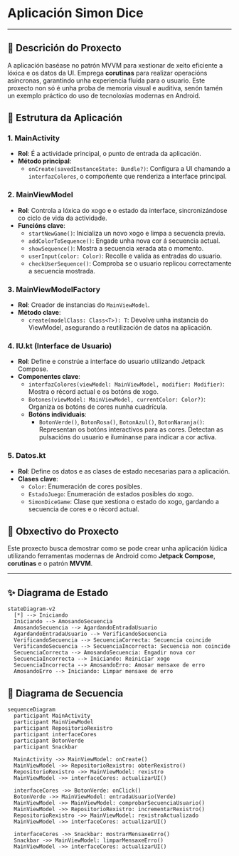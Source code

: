 # Aplicación Simon Dice

---
## 📝 Descrición do Proxecto

A aplicación baséase no patrón MVVM para xestionar de xeito eficiente a lóxica e os datos da UI. Emprega **corutinas** para realizar operacións asíncronas, garantindo unha experiencia fluída para o usuario. Este proxecto non só é unha proba de memoria visual e auditiva, senón tamén un exemplo práctico do uso de tecnoloxías modernas en Android.

## 🔧 Estrutura da Aplicación

### 1. **MainActivity**
- **Rol**: É a actividade principal, o punto de entrada da aplicación.
- **Método principal**:
  - `onCreate(savedInstanceState: Bundle?)`: Configura a UI chamando a `interfazColores`, o compoñente que renderiza a interface principal.

### 2. **MainViewModel**
- **Rol**: Controla a lóxica do xogo e o estado da interface, sincronizándose co ciclo de vida da actividade.
- **Funcións clave**:
  - `startNewGame()`: Inicializa un novo xogo e limpa a secuencia previa.
  - `addColorToSequence()`: Engade unha nova cor á secuencia actual.
  - `showSequence()`: Mostra a secuencia xerada ata o momento.
  - `userInput(color: Color)`: Recolle e valida as entradas do usuario.
  - `checkUserSequence()`: Comproba se o usuario replicou correctamente a secuencia mostrada.

### 3. **MainViewModelFactory**
- **Rol**: Creador de instancias do `MainViewModel`.
- **Método clave**:
  - `create(modelClass: Class<T>): T`: Devolve unha instancia do ViewModel, asegurando a reutilización de datos na aplicación.

### 4. **IU.kt (Interface de Usuario)**
- **Rol**: Define e constrúe a interface do usuario utilizando Jetpack Compose.
- **Componentes clave**:
  - `interfazColores(viewModel: MainViewModel, modifier: Modifier)`: Mostra o récord actual e os botóns de xogo.
  - `Botones(viewModel: MainViewModel, currentColor: Color?)`: Organiza os botóns de cores nunha cuadrícula.
  - **Botóns individuais**:
    - `BotonVerde()`, `BotonRosa()`, `BotonAzul()`, `BotonNaranja()`: Representan os botóns interactivos para as cores. Detectan as pulsacións do usuario e ilumínanse para indicar a cor activa.

### 5. **Datos.kt**
- **Rol**: Define os datos e as clases de estado necesarias para a aplicación.
- **Clases clave**:
  - `Color`: Enumeración de cores posibles.
  - `EstadoJuego`: Enumeración de estados posibles do xogo.
  - `SimonDiceGame`: Clase que xestiona o estado do xogo, gardando a secuencia de cores e o récord actual.


## 🎯 Obxectivo do Proxecto

Este proxecto busca demostrar como se pode crear unha aplicación lúdica utilizando ferramentas modernas de Android como **Jetpack Compose**, **corutinas** e o patrón **MVVM**. 

---

## ✨ Diagrama de Estado
```mermaid
stateDiagram-v2
  [*] --> Iniciando
  Iniciando --> AmosandoSecuencia
  AmosandoSecuencia --> AgardandoEntradaUsuario
  AgardandoEntradaUsuario --> VerificandoSecuencia
  VerificandoSecuencia --> SecuenciaCorrecta: Secuencia coincide
  VerificandoSecuencia --> SecuenciaIncorrecta: Secuencia non coincide
  SecuenciaCorrecta --> AmosandoSecuencia: Engadir nova cor
  SecuenciaIncorrecta --> Iniciando: Reiniciar xogo
  SecuenciaIncorrecta --> AmosandoErro: Amosar mensaxe de erro
  AmosandoErro --> Iniciando: Limpar mensaxe de erro
```

## 💫 Diagrama de Secuencia
```mermaid
sequenceDiagram
  participant MainActivity
  participant MainViewModel
  participant RepositorioRexistro
  participant interfaceCores
  participant BotonVerde
  participant Snackbar

  MainActivity ->> MainViewModel: onCreate()
  MainViewModel ->> RepositorioRexistro: obterRexistro()
  RepositorioRexistro ->> MainViewModel: rexistro
  MainViewModel ->> interfaceCores: actualizarUI()

  interfaceCores ->> BotonVerde: onClick()
  BotonVerde ->> MainViewModel: entradaUsuario(Verde)
  MainViewModel ->> MainViewModel: comprobarSecuenciaUsuario()
  MainViewModel ->> RepositorioRexistro: incrementarRexistro()
  RepositorioRexistro ->> MainViewModel: rexistroActualizado
  MainViewModel ->> interfaceCores: actualizarUI()

  interfaceCores ->> Snackbar: mostrarMensaxeErro()
  Snackbar ->> MainViewModel: limparMensaxeErro()
  MainViewModel ->> interfaceCores: actualizarUI()
```